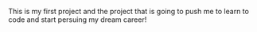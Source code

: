 This is my first project and the project that is going to push me to learn to code and start persuing my dream career!
